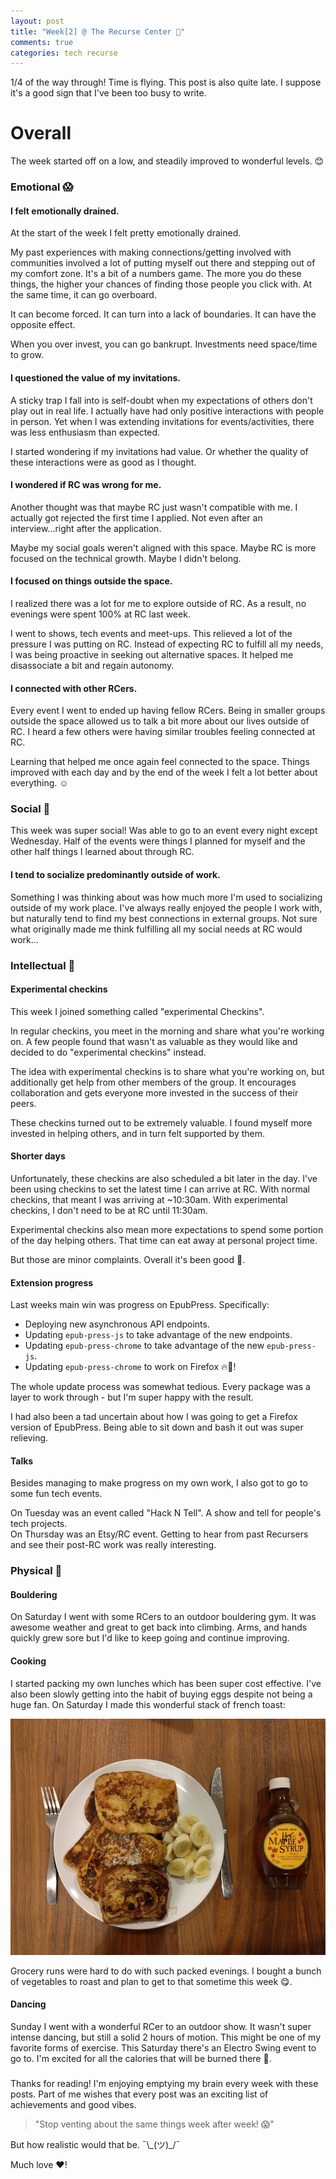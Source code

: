 ```yaml
---
layout: post
title: "Week[2] @ The Recurse Center 🌻"
comments: true
categories: tech recurse
---
```


1/4 of the way through! Time is flying.
This post is also quite late. I suppose it's a good sign that I've been too busy to write.

# Overall

The week started off on a low, and steadily improved to wonderful levels. 😊

### Emotional 😱

#### **I felt emotionally drained.**

At the start of the week I felt pretty emotionally drained.

My past experiences with making connections/getting involved with communities involved a lot of putting myself out there and stepping out of my comfort zone.
It's a bit of a numbers game. The more you do these things, the higher your chances of finding those people you click with. At the same time, it can go overboard.

It can become forced.
It can turn into a lack of boundaries.
It can have the opposite effect.

When you over invest, you can go bankrupt. Investments need space/time to grow.

#### **I questioned the value of my invitations.**

A sticky trap I fall into is self-doubt when my expectations of others don't play out in real life.
I actually have had only positive interactions with people in person. Yet when I was extending invitations for events/activities, there was less enthusiasm than expected.

I started wondering if my invitations had value. Or whether the quality of these interactions were as good as I thought.

#### **I wondered if RC was wrong for me.**

Another thought was that maybe RC just wasn't compatible with me.
I actually got rejected the first time I applied. Not even after an interview...right after the application.

Maybe my social goals weren't aligned with this space.
Maybe RC is more focused on the technical growth.
Maybe I didn't belong.

#### **I focused on things outside the space.**

I realized there was a lot for me to explore outside of RC. As a result, no evenings were spent 100% at RC last week.

I went to shows, tech events and meet-ups. This relieved a lot of the pressure I was putting on RC. Instead of expecting RC to fulfill all my needs, I was being proactive in seeking out alternative spaces. It helped me disassociate a bit and regain autonomy.

#### **I connected with other RCers.**

Every event I went to ended up having fellow RCers. Being in smaller groups outside the space allowed us to talk a bit more about our lives outside of RC. I heard a few others were having similar troubles feeling connected at RC.

Learning that helped me once again feel connected to the space. Things improved with each day and by the end of the week I felt a lot better about everything. ☺️

### Social 💃

This week was super social! Was able to go to an event every night except Wednesday. Half of the events were things I planned for myself and the other half things I learned about through RC.

#### **I tend to socialize predominantly outside of work.**

Something I was thinking about was how much more I'm used to socializing outside of my work place. I've always really enjoyed the people I work with, but naturally tend to find my best connections in external groups. Not sure what originally made me think fulfilling all my social needs at RC would work...

### Intellectual 🤔

#### **Experimental checkins**

This week I joined something called "experimental Checkins".

In regular checkins, you meet in the morning and share what you're working on. A few people found that wasn't as valuable as they would like and decided to do "experimental checkins" instead.

The idea with experimental checkins is to share what you're working on, but additionally get help from other members of the group. It encourages collaboration and gets everyone more invested in the success of their peers.

These checkins turned out to be extremely valuable. I found myself more invested in helping others, and in turn felt supported by them.

#### **Shorter days**

Unfortunately, these checkins are also scheduled a bit later in the day. I've been using checkins to set the latest time I can arrive at RC. With normal checkins, that meant I was arriving at ~10:30am. With experimental checkins, I don't need to be at RC until 11:30am.

Experimental checkins also mean more expectations to spend some portion of the day helping others. That time can eat away at personal project time.

But those are minor complaints. Overall it's been good 🙂.

#### **Extension progress**

Last weeks main win was progress on EpubPress. Specifically:

- Deploying new asynchronous API endpoints.
- Updating `epub-press-js` to take advantage of the new endpoints.
- Updating `epub-press-chrome` to take advantage of the new `epub-press-js`.
- Updating `epub-press-chrome` to work on Firefox 🔥🐺!

The whole update process was somewhat tedious. Every package was a layer to work through - but I'm super happy with the result.

I had also been a tad uncertain about how I was going to get a Firefox version of EpubPress. Being able to sit down and bash it out was super relieving.

#### **Talks**

Besides managing to make progress on my own work, I also got to go to some fun tech events.

On Tuesday was an event called "Hack N Tell". A show and tell for people's tech projects.  
On Thursday was an Etsy/RC event. Getting to hear from past Recursers and see their post-RC work was really interesting.

### Physical 🏃

#### **Bouldering**

On Saturday I went with some RCers to an outdoor bouldering gym. It was awesome weather and great to get back into climbing. Arms, and hands quickly grew sore but I'd like to keep going and continue improving.

#### **Cooking**

I started packing my own lunches which has been super cost effective. I've also been slowly getting into the habit of buying eggs despite not being a huge fan. On Saturday I made this wonderful stack of french toast:

<img src="/assets/posts/french-toast.jpg">

Grocery runs were hard to do with such packed evenings. I bought a bunch of vegetables to roast and plan to get to that sometime this week 😋.

#### **Dancing**

Sunday I went with a wonderful RCer to an outdoor show. It wasn't super intense dancing, but still a solid 2 hours of motion. This might be one of my favorite forms of exercise. This Saturday there's an Electro Swing event to go to. I'm excited for all the calories that will be burned there 👯.

### </End>

Thanks for reading! I'm enjoying emptying my brain every week with these posts. Part of me wishes that every post was an exciting list of achievements and good vibes.

> "Stop venting about the same things week after week! 😱"

But how realistic would that be.  ¯\\\_(ツ)\_/¯

Much love ❤️!
